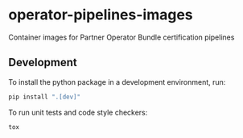 # operator-pipelines-images
Container images for Partner Operator Bundle certification pipelines

## Development

To install the python package in a development environment, run:

```bash
pip install ".[dev]"
```

To run unit tests and code style checkers:

```bash
tox
```